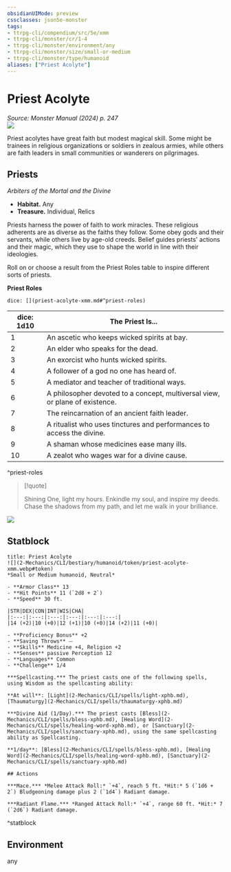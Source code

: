 ```yaml
---
obsidianUIMode: preview
cssclasses: json5e-monster
tags:
- ttrpg-cli/compendium/src/5e/xmm
- ttrpg-cli/monster/cr/1-4
- ttrpg-cli/monster/environment/any
- ttrpg-cli/monster/size/small-or-medium
- ttrpg-cli/monster/type/humanoid
aliases: ["Priest Acolyte"]
---
```

# Priest Acolyte
*Source: Monster Manual (2024) p. 247*  
![](2-Mechanics/CLI/bestiary/humanoid/img/priest-acolyte.webp#right)

Priest acolytes have great faith but modest magical skill. Some might be trainees in religious organizations or soldiers in zealous armies, while others are faith leaders in small communities or wanderers on pilgrimages.

## Priests

*Arbiters of the Mortal and the Divine*

- **Habitat.** Any  
- **Treasure.** Individual, Relics  

Priests harness the power of faith to work miracles. These religious adherents are as diverse as the faiths they follow. Some obey gods and their servants, while others live by age-old creeds. Belief guides priests' actions and their magic, which they use to shape the world in line with their ideologies.

Roll on or choose a result from the Priest Roles table to inspire different sorts of priests.

**Priest Roles**

`dice: [](priest-acolyte-xmm.md#^priest-roles)`

| dice: 1d10 | The Priest Is... |
|------------|------------------|
| 1 | An ascetic who keeps wicked spirits at bay. |
| 2 | An elder who speaks for the dead. |
| 3 | An exorcist who hunts wicked spirits. |
| 4 | A follower of a god no one has heard of. |
| 5 | A mediator and teacher of traditional ways. |
| 6 | A philosopher devoted to a concept, multiversal view, or plane of existence. |
| 7 | The reincarnation of an ancient faith leader. |
| 8 | A ritualist who uses tinctures and performances to access the divine. |
| 9 | A shaman whose medicines ease many ills. |
| 10 | A zealot who wages war for a divine cause. |
^priest-roles

> [!quote]  
> 
> Shining One, light my hours. Enkindle my soul, and inspire my deeds. Chase the shadows from my path, and let me walk in your brilliance.


![](2-Mechanics/CLI/bestiary/humanoid/img/priests.webp#center)

## Statblock

```ad-statblock
title: Priest Acolyte
![](2-Mechanics/CLI/bestiary/humanoid/token/priest-acolyte-xmm.webp#token)
*Small or Medium humanoid, Neutral*

- **Armor Class** 13 
- **Hit Points** 11 (`2d8 + 2`) 
- **Speed** 30 ft.

|STR|DEX|CON|INT|WIS|CHA|
|:---:|:---:|:---:|:---:|:---:|:---:|
|14 (+2)|10 (+0)|12 (+1)|10 (+0)|14 (+2)|11 (+0)|

- **Proficiency Bonus** +2
- **Saving Throws** ⏤
- **Skills** Medicine +4, Religion +2
- **Senses** passive Perception 12
- **Languages** Common
- **Challenge** 1/4

***Spellcasting.*** The priest casts one of the following spells, using Wisdom as the spellcasting ability:

**At will**: [Light](2-Mechanics/CLI/spells/light-xphb.md), [Thaumaturgy](2-Mechanics/CLI/spells/thaumaturgy-xphb.md)

***Divine Aid (1/Day).*** The priest casts [Bless](2-Mechanics/CLI/spells/bless-xphb.md), [Healing Word](2-Mechanics/CLI/spells/healing-word-xphb.md), or [Sanctuary](2-Mechanics/CLI/spells/sanctuary-xphb.md), using the same spellcasting ability as Spellcasting.

**1/day**: [Bless](2-Mechanics/CLI/spells/bless-xphb.md), [Healing Word](2-Mechanics/CLI/spells/healing-word-xphb.md), [Sanctuary](2-Mechanics/CLI/spells/sanctuary-xphb.md)

## Actions

***Mace.*** *Melee Attack Roll:* `+4`, reach 5 ft. *Hit:* 5 (`1d6 + 2`) Bludgeoning damage plus 2 (`1d4`) Radiant damage.

***Radiant Flame.*** *Ranged Attack Roll:* `+4`, range 60 ft. *Hit:* 7 (`2d6`) Radiant damage.
```
^statblock

## Environment

any